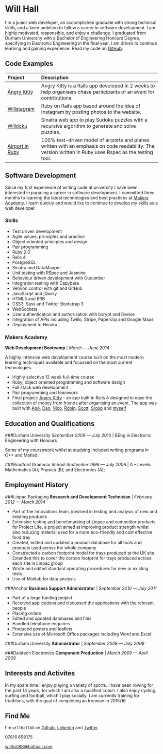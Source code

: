 Will Hall
=========

I'm a junior web developer, an accomplished graduate with strong technical skills, and a keen ambition to follow a career in software development. I am highly motivated, responsible, and enjoy a challenge. I graduated from Durham University with a Bachelor of Engineering Honours Degree, specifying in Electronic Engineering in the final year. I am driven to continue learning and gaining experience. Read my code on [GitHub].

Code Examples
-------------

| Project | Description |
|:--------------- |:-------- |
| [Angry Kitty] | Angry Kitty is a Rails app developed in 2 weeks to help organisers chase participants of an event for contributions.
|[Willstagram]| Ruby on Rails app based around the idea of Instagram by posting photos to the website. | 
|[Willdoku] |  Sinatra web app to play Sudoku puzzles with a recursive algorithm to generate and solve puzzles.|
| [Airport in Ruby] | 100% test-driven model of airports and planes written with an emphasis on code readability. The version written in Ruby uses Rspec as the testing tool. |

Software Development
---------------

Since my first experience of writing code at university I have been interested in pursuing a career in software development. I
committed three months to learning the latest technologies and best practices at [Makers Academy]. I learn quickly and would like to continue to develop my skills as a web developer.

### Skills

  - Test­ driven development
  - Agile values, principles and practice
  - Object­ oriented principles and design
  - Pair programming
  - Ruby 2.0
  - Rails 4
  - PostgreSQL
  - Sinatra and DataMapper
  - Unit testing with RSpec and Jasmine
  - Behaviour driven development with Cucumber
  - Integration testing with Capybara
  - Version control with git and GitHub
  - JavaScript and jQuery
  - HTML5 and ERB
  - CSS3, Sass and Twitter Bootstrap 3
  - WebSockets
  - User authentication and authorisation with bcrypt and Devise
  - Integration of APIs including Twilio, Stripe, Paperclip and Google Maps
  - Deployment to Heroku

### Makers Academy
__Web Development Bootcamp__  |  _March &mdash; June 2014_

A highly intensive web development course built on the most modern learning techniques available and focussed on the most current technologies.
  - Highly selective 12 week full-time course
  - Ruby, object oriented programming and software design
  - Full stack web development
  - Pair programming and teamwork
  - Final project: [Angry Kitty] - an app built in Rails 4 designed to ease the collection of money from friends after organising an event. The app was built with [Apo], [Dan], [Nico], [Robin], [Scott], [Sroop] and [myself]
 
Education and Qualifications
----------------------------

###Durham University 
_September 2006 &mdash; July 2010_  |  BEng in Electronic Engineering with Honours

Some of my coursework whilst at studying included writing programs in C++ and Matlab.

###Bradford Grammar School
_September 1996 &mdash; July 2006_  |  A – Levels: Mathematics (A); Physics (B); and Electronics (A); 

Employment History
------------------
###Linpac Packaging
__Research and Development Technician__  |  _February 2012 &mdash; March 2014_


 - Part of the Innovations team, involved in testing and analysis of new and existing products
 - Extensive testing and benchmarking of Linpac and competitor products for Project Life, a project aimed at improving product strength whilst also reducing material used for a more eco-friendly and cost effective food tray
 - Created, edited and updated a product database for all tools and products used across the whole company
 - Constructed a carbon footprint model for trays produced at the UK site. Extended this to cover the carbon footprint for trays produced across each site in Linpac group
 - Wrote and edited standard operating procedures for new or existing tests
 - Use of Minitab for data analysis

###Anchor 
__Business Support Administrator__  |  _September 2010 &mdash; July 2011_

 - Part of a large funding project
 - Received applications and discussed the applications with the relevant people
 - Placing orders
 - Edited and updated databases and files
 - Handled telephone enquiries
 - Produced posters and leaflets
 - Extensive use of Microsoft Office packages including Word and Excel

###Durham University
__Administrator__  |  _September 2008 &mdash; July 2009_


###Daletech Electronics 
__Component Production__  |  _March 2009 &mdash; April 2009_

Interests and Activites
-----------------------

In my spare time I enjoy playing a variety of sports. I have been rowing for the past 14 years, for which I am also a qualified coach. I also enjoy cycling, surfing and football, which I play socially. I am currently training for triathlons, with the goal of completing an Ironman in 2015/16

Find Me
-------
I'm `willhall88` on [Github], [LinkedIn] and [Twitter].

07816 658175

[willhall88@hotmail.com]



  [Airport in Ruby]: https://github.com/willhall88/airports
  [Willstagram]: https://github.com/willhall88/instagram-recreation
  [Willdoku]: https://github.com/willhall88/sudoku_webversion
  [Angry Kitty]: https://github.com/willhall88/Angry-Kitty
  [Makers Academy]: http://www.makersacademy.com


  [myself]:https://github.com/willhall88
  [Sroop]:https://github.com/sroop
  [Robin]:https://github.com/robindoble
  [Scott]:https://github.com/Scott123454
  [Apo]:https://github.com/apostoiis
  [Nico]:https://github.com/NicoSa
  [Dan]:https://github.com/danldb

  [willhall88@hotmail.com]: mailto:willhall88@hotmail.com
  [GitHub]: https://github.com/willhall88
  [LinkedIn]: http://linkedin.com/in/willhall881
  [Twitter]: http://twitter.com/willhall88
